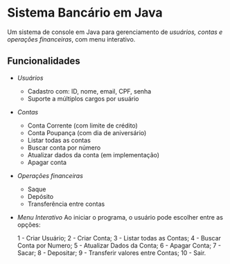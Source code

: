 # Sistema Bancário em Java

Um sistema de console em Java para gerenciamento de *usuários, contas e operações financeiras*, com menu interativo.

## Funcionalidades

- *Usuários*
  - Cadastro com: ID, nome, email, CPF, senha
  - Suporte a múltiplos cargos por usuário

- *Contas*
  - Conta Corrente (com limite de crédito)
  - Conta Poupança (com dia de aniversário)
  - Listar todas as contas
  - Buscar conta por número
  - Atualizar dados da conta (em implementação)
  - Apagar conta

- *Operações financeiras*
  - Saque
  - Depósito
  - Transferência entre contas

- *Menu Interativo*
  Ao iniciar o programa, o usuário pode escolher entre as opções:

  1 - Criar Usuário; 2 - Criar Conta; 3 - Listar todas as Contas; 4 - Buscar Conta por Numero; 5 - Atualizar Dados da Conta; 6 - Apagar Conta;
  7 - Sacar; 8 - Depositar; 9 - Transferir valores entre Contas; 10 - Sair.






  
